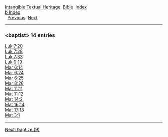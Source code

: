 [Intangible Textual Heritage](../../index)  [Bible](../index) 
[Index](index)   
[b Index](_b_)  
  [Previous](c01057)  [Next](c01059) 

------------------------------------------------------------------------

### &lt;baptist&gt; 14 entries

[Luk 7:20](../kjv/luk007.htm#020)  
[Luk 7:28](../kjv/luk007.htm#028)  
[Luk 7:33](../kjv/luk007.htm#033)  
[Luk 9:19](../kjv/luk009.htm#019)  
[Mar 6:14](../kjv/mar006.htm#014)  
[Mar 6:24](../kjv/mar006.htm#024)  
[Mar 6:25](../kjv/mar006.htm#025)  
[Mar 8:28](../kjv/mar008.htm#028)  
[Mat 11:11](../kjv/mat011.htm#011)  
[Mat 11:12](../kjv/mat011.htm#012)  
[Mat 14:2](../kjv/mat014.htm#002)  
[Mat 16:14](../kjv/mat016.htm#014)  
[Mat 17:13](../kjv/mat017.htm#013)  
[Mat 3:1](../kjv/mat003.htm#001)  

------------------------------------------------------------------------

[Next: baptize (9)](c01059)
